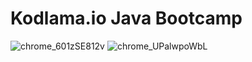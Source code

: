 # Kodlama.io Java Bootcamp

![chrome_601zSE812v](https://user-images.githubusercontent.com/77546366/200161945-385da6c7-59d3-4421-aeb3-786d0d5aa387.png)
![chrome_UPalwpoWbL](https://user-images.githubusercontent.com/77546366/200161940-27e12702-dd66-41a5-bdbb-40320ea4b3ee.png)
